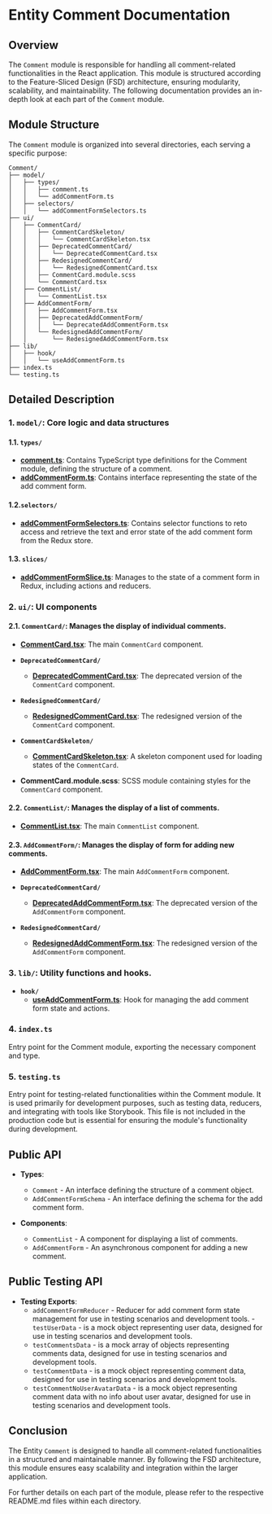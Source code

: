# Entity Comment  Documentation

## Overview
The `Comment` module is responsible for handling all comment-related functionalities in the React application. This module is structured according to the Feature-Sliced Design (FSD) architecture, ensuring modularity, scalability, and maintainability. 
The following documentation provides an in-depth look at each part of the `Comment` module.

## Module Structure

The `Comment` module is organized into several directories, each serving a specific purpose:
```text
Comment/
├── model/
│   ├── types/
│   │   ├── comment.ts
│   │   └── addCommentForm.ts
│   ├── selectors/
│   │   └── addCommentFormSelectors.ts
├── ui/
│   ├── CommentCard/
│   │   ├── CommentCardSkeleton/
│   │   │   └── CommentCardSkeleton.tsx
│   │   ├── DeprecatedCommentCard/
│   │   │   └── DeprecatedCommentCard.tsx
│   │   ├── RedesignedCommentCard/
│   │   │   └── RedesignedCommentCard.tsx
│   │   ├── CommentCard.module.scss
│   │   └── CommentCard.tsx
│   ├── CommentList/
│   │   └── CommentList.tsx
│   ├── AddCommentForm/
│   │   ├── AddCommentForm.tsx
│   │   ├── DeprecatedAddCommentForm/
│   │   │   └── DeprecatedAddCommentForm.tsx
│   │   └── RedesignedAddCommentForm/
│   │       └── RedesignedAddCommentForm.tsx
├── lib/
│   ├── hook/
│   │   └── useAddCommentForm.ts
├── index.ts
└── testing.ts
```

## Detailed Description

### 1. `model/`: Core logic and data structures

#### 1.1. `types/`
- [**comment.ts**](./model/types/comment.ts): Contains TypeScript type definitions for the Comment module, defining the structure of a comment.
- [**addCommentForm.ts**](./model/types/comment.ts): Contains interface representing the state of the add comment form.

#### 1.2.`selectors/`
  - [**addCommentFormSelectors.ts**](./model/selectors/README.md): Contains selector functions to reto access and retrieve the text and error state of the add comment form from the Redux store.

#### 1.3. `slices/`
  - [**addCommentFormSlice.ts**](./model/slices/README.md): Manages to the state of a comment form in Redux, including actions and reducers.


### 2. `ui/`: UI components

#### 2.1. `CommentCard/`: Manages the display of individual comments.
- [**CommentCard.tsx**](./ui/CommentCard/README.md): The main `CommentCard` component.

- **`DeprecatedCommentCard/`**
  - [**DeprecatedCommentCard.tsx**](./ui/CommentCard/DeprecatedCommentCard/README.md): The deprecated version of the `CommentCard` component.

- **`RedesignedCommentCard/`**
  - [**RedesignedCommentCard.tsx**](./ui/CommentCard/RedesignedCommentCard/README.md): The redesigned version of the `CommentCard` component.

- **`CommentCardSkeleton/`**
  - [**CommentCardSkeleton.tsx**](./ui/CommentCard/CommentCardSkeleton/README.md): A skeleton component used for loading states of the `CommentCard`.

- **CommentCard.module.scss**: SCSS module containing styles for the `CommentCard` component.

#### 2.2. `CommentList/`: Manages the display of a list of comments.
- [**CommentList.tsx**](./ui/CommentList/README.md): The main `CommentList` component.

#### 2.3. `AddCommentForm/`: Manages the display of form for adding new comments.
- [**AddCommentForm.tsx**](./ui/AddCommentForm/README.md): The main `AddCommentForm` component.
- **`DeprecatedCommentCard/`**
  - [**DeprecatedAddCommentForm.tsx**](./ui/AddCommentForm/DeprecatedAddCommentForm/README.md): The deprecated version of the `AddCommentForm` component.

- **`RedesignedCommentCard/`**
  - [**RedesignedAddCommentForm.tsx**](./ui/AddCommentForm/RedesignedAddCommentForm/README.md): The redesigned version of the `AddCommentForm` component.


### 3. `lib/`: Utility functions and hooks.
- **`hook/`**
  - [**useAddCommentForm.ts**](./lib/hook/README.md): Hook for managing the add comment form state and actions.


### 4. `index.ts`

Entry point for the Comment module, exporting the necessary component and type.

### 5. `testing.ts`

Entry point for testing-related functionalities within the Comment module. It is used primarily for development purposes, such as testing data, reducers, and integrating with tools like Storybook. This file is not included in the production code but is essential for ensuring the module's functionality during development.

## Public API

- **Types**:
    - `Comment` - An interface defining the structure of a comment object.
    - `AddCommentFormSchema` - An interface defining the schema for the add comment form.

- **Components**:
    - `CommentList` - A component for displaying a list of comments.
    - `AddCommentForm` - An asynchronous component for adding a new comment.


## Public Testing API
- **Testing Exports**:
    - `addCommentFormReducer` - Reducer for add comment form state management for use in testing scenarios and development tools.  - `testUserData` -  is a mock object representing user data, designed for use in testing scenarios and development tools.
    - `testCommentsData` -  is a mock array of objects representing comments data, designed for use in testing scenarios and development tools.
    - `testCommentData` -  is a mock object representing comment data, designed for use in testing scenarios and development tools.
    - `testCommentNoUserAvatarData` - is a mock object representing comment data with no info about user avatar, designed for use in testing scenarios and development tools.

## Conclusion
The Entity `Comment` is designed to handle all comment-related functionalities in a structured and maintainable manner. By following the FSD architecture, this module ensures easy scalability and integration within the larger application.

For further details on each part of the module, please refer to the respective README.md files within each directory.
